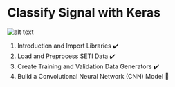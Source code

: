 # Classify Signal with Keras

![alt text](https://cdn.images.express.co.uk/img/dynamic/151/590x/radio-signals-space-mystery-glitch-baffles-astronomers-studying-radio-pulsar-1225187.webp?r=1578417972090)
&nbsp;&nbsp;&nbsp;&nbsp;&nbsp;&nbsp;

  1. Introduction and Import Libraries :heavy_check_mark:
  2. Load and Preprocess SETI Data :heavy_check_mark:
  3. Create Training and Validation Data Generators :heavy_check_mark:
  4. Build a Convolutional Neural Network (CNN) Model :pushpin:
 <!--   Task 5: Learning Rate Scheduling and Compile the Model
    Task 6: Train the Model
    Task 7: Evaluate the Model -->
